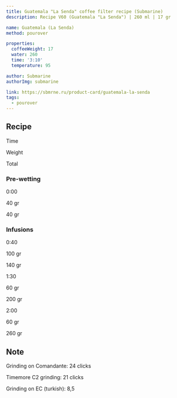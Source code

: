 ```yaml
---
title: Guatemala "La Senda" coffee filter recipe (Submarine)
description: Recipe V60 (Guatemala "La Senda") | 260 ml | 17 gr

name: Guatemala (La Senda)
method: pourover

properties:
  coffeeWeight: 17
  water: 260
  time: '3:10'
  temperature: 95

author: Submarine
authorImg: submarine

link: https://sbmrne.ru/product-card/guatemala-la-senda
tags:
  - pourover
---
```


## Recipe


<div class="time-line">

Time

Weight

Total

</div>

### Pre-wetting

<div class="time-line">

0:00

40 gr

40 gr

</div>


### Infusions

<div class="time-line">

0:40

100 gr

140 gr

</div>

<div class="time-line">

1:30

60 gr

200 gr

</div>

<div class="time-line">

2:00

60 gr

260 gr

</div>


<div class="info-warm">

## Note

Grinding on Comandante: 24 clicks

Timemore C2 grinding: 21 clicks

Grinding on EC (turkish): 8,5
</div>


